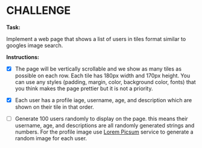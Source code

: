 # CHALLENGE

**Task:**

Implement a web page that shows a list of users in tiles format similar to googles image search.

**Instructions:**

- [x] The page will be vertically scrollable and we show as many tiles as possible on each row. Each tile has 180px width and 170px height. You can use any styles (padding, margin, color, background color, fonts) that you think makes the page prettier but it is not a priority.

- [x] Each user has a profile iage, username, age, and description which are shown on their tile in that order.

- [ ] Generate 100 users randomly to display on the page. this means their username, age, and descriptions are all randomly generated strings and numbers. For the profile image use [Lorem Picsum](https://picsum.photos/) service to generate a random image for each user.
